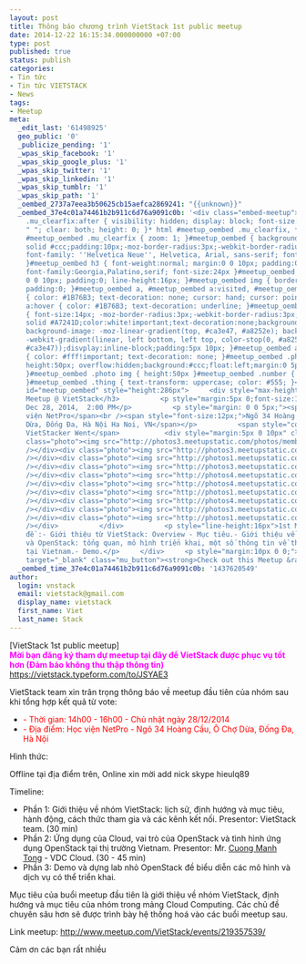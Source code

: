 ```yaml
---
layout: post
title: Thông báo chương trình VietStack 1st public meetup
date: 2014-12-22 16:15:34.000000000 +07:00
type: post
published: true
status: publish
categories:
- Tin tức
- Tin tức VIETSTACK
- News
tags:
- Meetup
meta:
  _edit_last: '61498925'
  geo_public: '0'
  _publicize_pending: '1'
  _wpas_skip_facebook: '1'
  _wpas_skip_google_plus: '1'
  _wpas_skip_twitter: '1'
  _wpas_skip_linkedin: '1'
  _wpas_skip_tumblr: '1'
  _wpas_skip_path: '1'
  _oembed_2737a7eea3b50625cb15aefca2869241: "{{unknown}}"
  _oembed_37e4c01a74461b2b911c6d76a9091c0b: '<div class="embed-meetup"><style type="text/css">#meetup_oembed
    .mu_clearfix:after { visibility: hidden; display: block; font-size: 0; content:
    " "; clear: both; height: 0; }* html #meetup_oembed .mu_clearfix, *:first-child+html
    #meetup_oembed .mu_clearfix { zoom: 1; }#meetup_oembed { background:#eee;border:1px
    solid #ccc;padding:10px;-moz-border-radius:3px;-webkit-border-radius:3px;border-radius:3px;margin:0;
    font-family: ''Helvetica Neue'', Helvetica, Arial, sans-serif; font-size: 12px;
    }#meetup_oembed h3 { font-weight:normal; margin:0 0 10px; padding:0; line-height:26px;
    font-family:Georgia,Palatino,serif; font-size:24px }#meetup_oembed p { margin:
    0 0 10px; padding:0; line-height:16px; }#meetup_oembed img { border:none; margin:0;
    padding:0; }#meetup_oembed a, #meetup_oembed a:visited, #meetup_oembed a:link
    { color: #1B76B3; text-decoration: none; cursor: hand; cursor: pointer; }#meetup_oembed
    a:hover { color: #1B76B3; text-decoration: underline; }#meetup_oembed a.mu_button
    { font-size:14px; -moz-border-radius:3px;-webkit-border-radius:3px;border-radius:3px;border:2px
    solid #A7241D;color:white!important;text-decoration:none;background-color: #CA3E47;
    background-image: -moz-linear-gradient(top, #ca3e47, #a8252e); background-image:
    -webkit-gradient(linear, left bottom, left top, color-stop(0, #a8252e), color-stop(1,
    #ca3e47));disvplay:inline-block;padding:5px 10px; }#meetup_oembed a.mu_button:hover
    { color: #fff!important; text-decoration: none; }#meetup_oembed .photo { width:50px;
    height:50px; overflow:hidden;background:#ccc;float:left;margin:0 5px 0 0;text-align:center;padding:1px;
    }#meetup_oembed .photo img { height:50px }#meetup_oembed .number { font-size:18px;
    }#meetup_oembed .thing { text-transform: uppercase; color: #555; }</style><div
    id="meetup_oembed" style="height:286px">     <div style="max-height:246px;overflow:hidden">          <h3>1st
    Meetup @ VietStack</h3>          <p style="margin:5px 0;font-size:16px">Sunday,
    Dec 28, 2014,  2:00 PM</p>          <p style="margin: 0 0 5px;"><span style="font-size:14px">Học
    viện NetPro</span><br /><span style="font-size:12px;">Ngõ 34 Hoàng Cầu, Ô Chợ
    Dừa, Đống Đa, Hà Nội Ha Noi, VN</span></p>          <span style="color:#4F8A10;font-size:16px;">20
    VietStacker Went</span>           <div style="margin:5px 0 10px" class="mu_clearfix">               <div
    class="photo"><img src="http://photos3.meetupstatic.com/photos/member/8/1/c/4/thumb_242133220.jpeg"
    /></div><div class="photo"><img src="http://photos3.meetupstatic.com/photos/member/7/1/3/e/thumb_241888990.jpeg"
    /></div><div class="photo"><img src="http://photos1.meetupstatic.com/photos/member/d/3/9/d/thumb_242334173.jpeg"
    /></div><div class="photo"><img src="http://photos3.meetupstatic.com/photos/member/c/1/4/a/thumb_234829482.jpeg"
    /></div><div class="photo"><img src="http://photos4.meetupstatic.com/photos/member/e/1/2/1/thumb_242337633.jpeg"
    /></div><div class="photo"><img src="http://photos4.meetupstatic.com/photos/member/5/3/b/3/thumb_241641427.jpeg"
    /></div><div class="photo"><img src="http://photos1.meetupstatic.com/photos/member/9/0/6/c/thumb_221736972.jpeg"
    /></div><div class="photo"><img src="http://photos4.meetupstatic.com/photos/member/2/0/9/d/thumb_242768349.jpeg"
    /></div><div class="photo"><img src="http://photos3.meetupstatic.com/photos/member/d/6/1/c/thumb_230454812.jpeg"
    /></div><div class="photo"><img src="http://photos1.meetupstatic.com/photos/member/c/2/5/8/thumb_144769752.jpeg"
    /></div>          </div>          <p style="line-height:16px">1st Meetup @ VietStackChủ
    đề :- Giới thiệu từ VietStack: Overview - Mục tiêu.- Giới thiệu về Cloud Computing
    và OpenStack: tổng quan, mô hình triển khai, một số thông tin về thị trường Cloud
    tại Vietnam.- Demo.</p>     </div>     <p style="margin:10px 0 0;"><a href="http://www.meetup.com/VietStack/events/219357539/"
    target="_blank" class="mu_button"><strong>Check out this Meetup &rarr;</strong></a></p></div></div>'
  _oembed_time_37e4c01a74461b2b911c6d76a9091c0b: '1437620549'
author:
  login: vnstack
  email: vietstack@gmail.com
  display_name: vietstack
  first_name: Viet
  last_name: Stack
---
```

<p>[VietStack 1st public meetup]<br />
<span style="color:#ff00ff;"><strong>Mời bạn đăng ký tham dự meetup tại đây để VietStack được phục vụ tốt hơn (Đảm bảo không thu thập thông tin)</strong></span><br />
<a title="Phiếu đăng ký thông tin" href="https://vietstack.typeform.com/to/JSYAE3">https://vietstack.typeform.com/to/JSYAE3</a></p>
<p>VietStack team xin trân trọng thông báo về meetup đầu tiên của nhóm sau khi tổng hợp kết quả từ vote:</p>
<ul>
<li><span style="color:#ff0000;">- Thời gian: 14h00 - 16h00 - Chủ nhật ngày 28/12/2014</span></li>
<li><span style="color:#ff0000;">- Địa điểm: Học viện NetPro - Ngõ 34 Hoàng Cầu, Ô Chợ Dừa, Đống Đa, Hà Nội</span></li>
</ul>
<p>Hình thức:</p>
<p>Offline tại địa điểm trên, Online xin mời add nick skype hieulq89</p>
<p><!--more--></p>
<p>Timeline:</p>
<ul>
<li>Phần 1: Giới thiệu về nhóm VietStack: lịch sử, định hướng và mục tiêu, hành động, cách thức tham gia và các kênh kết nối. Presentor: VietStack team. (30 min)</li>
<li>Phần 2: Ứng dụng của Cloud, vai trò của OpenStack và tình hình ứng dụng OpenStack tại thị trường Vietnam. Presentor: Mr. <a class="profileLink" href="https://www.facebook.com/cuong.tong.712">Cuong Manh Tong</a> - VDC Cloud. (30 - 45 min)</li>
<li>Phần 3: Demo và dựng lab nhỏ OpenStack đề biểu diễn các mô hình và dịch vụ có thể triển khai.</li>
</ul>
<div class="text_exposed_show">
<p>Mục tiêu của buổi meetup đầu tiên là giới thiệu về nhóm VietStack, định hướng và mục tiêu của nhóm trong mảng Cloud Computing. Các chủ đề chuyên sâu hơn sẽ được trình bày hệ thống hoá vào các buổi meetup sau.</p>
<p>Link meetup: <a href="http://www.meetup.com/VietStack/events/219357539/" target="_blank" rel="nofollow">http://www.meetup.com/VietStack/events/219357539/</a></p>
<p>Cảm ơn các bạn rất nhiều <i class="_4-k1 img sp_5Em_GKHOCoP sx_de2a21"></i></p>
</div>

